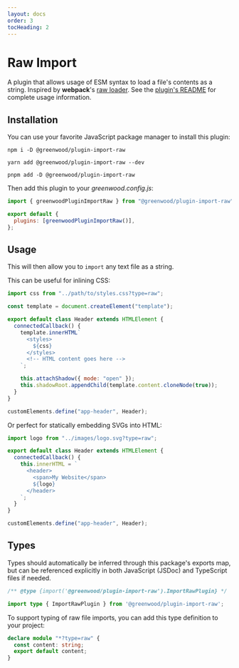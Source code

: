 ```yaml
---
layout: docs
order: 3
tocHeading: 2
---
```


# Raw Import

A plugin that allows usage of ESM syntax to load a file's contents as a string. Inspired by **webpack**'s [raw loader](https://v4.webpack.js.org/loaders/raw-loader/). See the [plugin's README](https://github.com/ProjectEvergreen/greenwood/tree/master/packages/plugin-import-raw) for complete usage information.

## Installation

You can use your favorite JavaScript package manager to install this plugin:

<!-- prettier-ignore-start -->
<app-ctc-block variant="runners">

  ```shell
  npm i -D @greenwood/plugin-import-raw
  ```

  ```shell
  yarn add @greenwood/plugin-import-raw --dev
  ```

  ```shell
  pnpm add -D @greenwood/plugin-import-raw
  ```

</app-ctc-block>

<!-- prettier-ignore-end -->

Then add this plugin to your _greenwood.config.js_:

<!-- prettier-ignore-start -->

<app-ctc-block variant="snippet" heading="greenwood.config.js">

  ```js
  import { greenwoodPluginImportRaw } from "@greenwood/plugin-import-raw";

  export default {
    plugins: [greenwoodPluginImportRaw()],
  };
  ```

</app-ctc-block>

<!-- prettier-ignore-end -->

## Usage

This will then allow you to `import` any text file as a string.

This can be useful for inlining CSS:

<!-- prettier-ignore-start -->

<app-ctc-block variant="snippet">

  ```js
  import css from "../path/to/styles.css?type=raw";

  const template = document.createElement("template");

  export default class Header extends HTMLElement {
    connectedCallback() {
      template.innerHTML`
        <styles>
          ${css}
        </styles>
        <!-- HTML content goes here -->
      `;

      this.attachShadow({ mode: "open" });
      this.shadowRoot.appendChild(template.content.cloneNode(true));
    }
  }

  customElements.define("app-header", Header);
  ```

</app-ctc-block>

<!-- prettier-ignore-end -->

Or perfect for statically embedding SVGs into HTML:

<!-- prettier-ignore-start -->

<app-ctc-block variant="snippet">

  ```js
  import logo from "../images/logo.svg?type=raw";

  export default class Header extends HTMLElement {
    connectedCallback() {
      this.innerHTML = `
        <header>
          <span>My Website</span>
          ${logo}
        </header>
      `;
    }
  }

  customElements.define("app-header", Header);
  ```

</app-ctc-block>

<!-- prettier-ignore-end -->

## Types

Types should automatically be inferred through this package's exports map, but can be referenced explicitly in both JavaScript (JSDoc) and TypeScript files if needed.

<!-- prettier-ignore-start -->

<app-ctc-block variant="snippet">

  ```js
  /** @type {import('@greenwood/plugin-import-raw').ImportRawPlugin} */
  ```

</app-ctc-block>

<!-- prettier-ignore-end -->

<!-- prettier-ignore-start -->

<app-ctc-block variant="snippet">

  ```ts
  import type { ImportRawPlugin } from '@greenwood/plugin-import-raw';
  ```

</app-ctc-block>

<!-- prettier-ignore-end -->

To support typing of raw file imports, you can add this type definition to your project:

<app-ctc-block variant="snippet" heading="src/types.d.ts">

```ts
declare module "*?type=raw" {
  const content: string;
  export default content;
}
```

</app-ctc-block>

<!-- prettier-ignore-end -->
